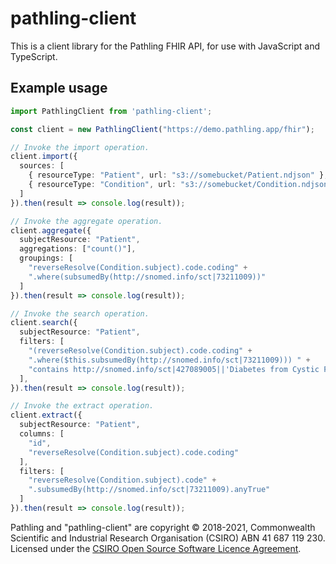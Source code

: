 # pathling-client

This is a client library for the Pathling FHIR API, for use with JavaScript and
TypeScript.

## Example usage

```typescript
import PathlingClient from 'pathling-client';

const client = new PathlingClient("https://demo.pathling.app/fhir");

// Invoke the import operation.
client.import({
  sources: [
    { resourceType: "Patient", url: "s3://somebucket/Patient.ndjson" },
    { resourceType: "Condition", url: "s3://somebucket/Condition.ndjson" },
  ]
}).then(result => console.log(result));

// Invoke the aggregate operation.
client.aggregate({
  subjectResource: "Patient",
  aggregations: ["count()"],
  groupings: [
    "reverseResolve(Condition.subject).code.coding" +
    ".where(subsumedBy(http://snomed.info/sct|73211009))"
  ]
}).then(result => console.log(result));

// Invoke the search operation.
client.search({
  subjectResource: "Patient",
  filters: [
    "(reverseResolve(Condition.subject).code.coding" +
    ".where($this.subsumedBy(http://snomed.info/sct|73211009))) " +
    "contains http://snomed.info/sct|427089005||'Diabetes from Cystic Fibrosis'"
  ],
}).then(result => console.log(result));

// Invoke the extract operation.
client.extract({
  subjectResource: "Patient",
  columns: [
    "id", 
    "reverseResolve(Condition.subject).code.coding"
  ],
  filters: [
    "reverseResolve(Condition.subject).code" +
    ".subsumedBy(http://snomed.info/sct|73211009).anyTrue"
  ]
}).then(result => console.log(result));
```

Pathling and "pathling-client" are copyright © 2018-2021, Commonwealth
Scientific and Industrial Research Organisation (CSIRO) ABN 41 687 119 230.
Licensed under the [CSIRO Open Source Software Licence Agreement](./LICENSE.md).
